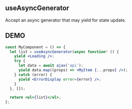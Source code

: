 ## useAsyncGenerator

Accept an async generator that may yield for state update.

## DEMO

```jsx
const MyComponent = () => {
  let list = useAsyncGenerator(async function* () {
    yield <Loading />;
    try {
      let data = await ajax('api');
      yield data.map((props) => <MyItem {...props} />);
    } catch (error) {
      yield <ErrorDisplay error={error} />;
    }
  }, []);

  return <ul>{list}</ul>;
};
```

